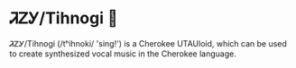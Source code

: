 # ᏘᏃᎩ/Tihnogi 🎵

ᏘᏃᎩ/Tihnogi (/tʰihnoki/ 'sing!') is a Cherokee UTAUloid, which can be used to create synthesized vocal music in the Cherokee language.
